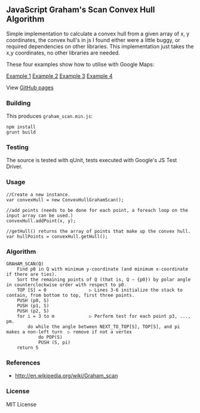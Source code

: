 ## JavaScript Graham's Scan Convex Hull Algorithm

Simple implementation to calculate a convex hull from a given array of x, y coordinates,
the convex hull's in js I found either were a little buggy, or required dependencies on other libraries.
This implementation just takes the x,y coordinates, no other libraries are needed.

These four examples show how to utilise with Google Maps:

[Example 1](http://brian3kb.github.io/graham_scan_js/pages/gmaps_example1.html)
[Example 2](http://brian3kb.github.io/graham_scan_js/pages/gmaps_example2.html)
[Example 3](http://brian3kb.github.io/graham_scan_js/pages/gmaps_example3.html)
[Example 4](http://brian3kb.github.io/graham_scan_js/pages/gmaps_example4.html)

View [GitHub pages](http://brian3kb.github.io/graham_scan_js)

### Building

This produces `graham_scan.min.js`:

	npm install
	grunt build

### Testing

The source is tested with qUnit, tests executed with Google's JS Test Driver.

### Usage

    //Create a new instance.
    var convexHull = new ConvexHullGrahamScan();

    //add points (needs to be done for each point, a foreach loop on the input array can be used.)
    convexHull.addPoint(x, y);

    //getHull() returns the array of points that make up the convex hull.
    var hullPoints = convexHull.getHull();
    
### Algorithm

	GRAHAM_SCAN(Q)
	    Find p0 in Q with minimum y-coordinate (and minimum x-coordinate if there are ties).
	    Sort the remaining points of Q (that is, Q − {p0}) by polar angle in counterclockwise order with respect to p0.
	    TOP [S] = 0                ▷ Lines 3-6 initialize the stack to contain, from bottom to top, first three points.
	    PUSH (p0, S)
	    PUSH (p1, S)
	    PUSH (p2, S)
	    for i = 3 to m             ▷ Perform test for each point p3, ..., pm.
	        do while the angle between NEXT_TO_TOP[S], TOP[S], and pi makes a non-left turn  ▷ remove if not a vertex
	            do POP(S)
	            PUSH (S, pi)
	    return S

### References
* http://en.wikipedia.org/wiki/Graham_scan

### License

MIT License



